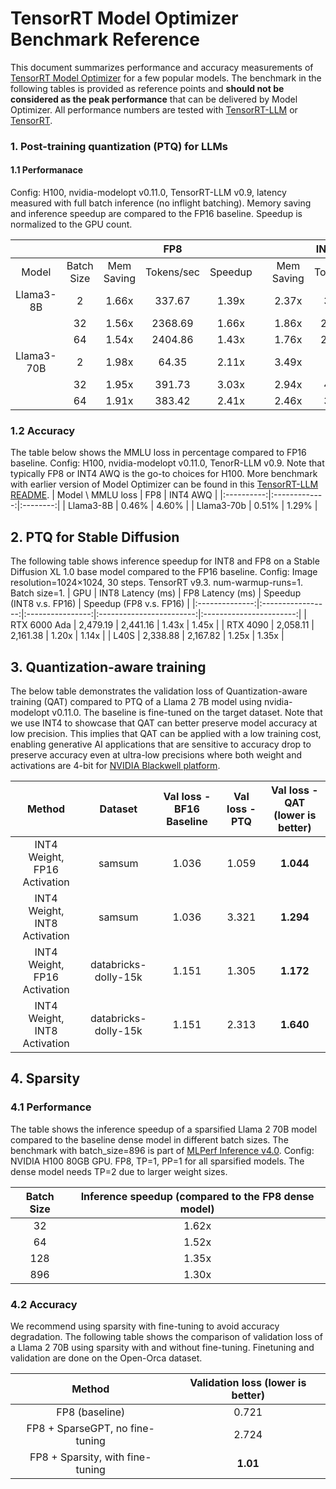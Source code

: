 # TensorRT Model Optimizer Benchmark Reference

This document summarizes performance and accuracy measurements of [TensorRT Model Optimizer](https://github.com/NVIDIA/TensorRT-Model-Optimizer) for a few popular models.
The benchmark in the following tables is provided as reference points and **should not be considered as the peak
performance** that can be delivered by Model Optimizer. All performance numbers are tested with [TensorRT-LLM](https://github.com/NVIDIA/TensorRT-LLM) or [TensorRT](https://developer.nvidia.com/tensorrt-getting-started).

### 1. Post-training quantization (PTQ) for LLMs

#### 1.1 Performanace

Config: H100, nvidia-modelopt v0.11.0, TensorRT-LLM v0.9, latency measured with full batch inference (no inflight batching).
Memory saving and inference speedup are compared to the FP16 baseline. Speedup is normalized to the GPU count.

|            |            |            |     FP8    |         |   |            |  INT4 AWQ  |         |
|:----------:|:----------:|:----------:|:----------:|:-------:|:-:|:----------:|:----------:|:-------:|
|    Model   | Batch Size | Mem Saving | Tokens/sec | Speedup |   | Mem Saving | Tokens/sec | Speedup |
|  Llama3-8B |      2     |    1.66x   |   337.67   |  1.39x  |   |    2.37x   |   392.99   |  1.61x  |
|            |     32     |    1.56x   |   2368.69  |  1.66x  |   |    1.86x   |   2037.54  |  1.43x  |
|            |     64     |    1.54x   |   2404.86  |  1.43x  |   |    1.76x   |   2308.57  |  1.37x  |
| Llama3-70B |      2     |    1.98x   |    64.35   |  2.11x  |   |    3.49x   |    77.36   |  2.54x  |
|            |     32     |    1.95x   |   391.73   |  3.03x  |   |    2.94x   |   479.11   |  3.71x  |
|            |     64     |    1.91x   |   383.42   |  2.41x  |   |    2.46x   |   348.65   |  2.19x  |

### 1.2 Accuracy

The table below shows the MMLU loss in percentage compared to FP16 baseline.
Config: H100, nvidia-modelopt v0.11.0, TenorR-LLM v0.9.
Note that typically FP8 or INT4 AWQ is the go-to choices for H100.
More benchmark with earlier version of Model Optimizer can be found in this [TensorRT-LLM README](https://github.com/NVIDIA/TensorRT-LLM/blob/main/docs/source/blogs/quantization-in-TRT-LLM.md#benchmark).
|     Model \\ MMLU loss       | FP8  | INT4 AWQ |
|:----------:|:-------------:|:--------:|
|  Llama3-8B |     0.46%     |    4.60% |
| Llama3-70b |     0.51%     |    1.29% |

## 2. PTQ for Stable Diffusion

The following table shows inference speedup for INT8 and FP8 on a Stable Diffusion XL 1.0 base model compared to the FP16 baseline.
Config: Image resolution=1024×1024, 30 steps. TensorRT v9.3. num-warmup-runs=1. Batch size=1.
|       GPU      | INT8 Latency (ms) | FP8 Latency (ms) | Speedup (INT8 v.s. FP16) | Speedup (FP8 v.s. FP16) |
|:--------------:|:-----------------:|:----------------:|:------------------------:|:-----------------------:|
|  RTX 6000 Ada  |      2,479.19     |     2,441.16     |           1.43x          |          1.45x          |
|    RTX 4090    |      2,058.11     |     2,161.38     |           1.20x          |          1.14x          |
|      L40S      |      2,338.88     |     2,167.82     |           1.25x          |          1.35x          |

## 3. Quantization-aware training

The below table demonstrates the validation loss of Quantization-aware training (QAT) compared to PTQ of a Llama 2 7B model using nvidia-modelopt v0.11.0.
The baseline is fine-tuned on the target dataset. Note that we use INT4 to showcase that QAT can better preserve model accuracy at low precision. This implies that QAT can be applied with a low training cost, enabling generative AI applications that are sensitive to accuracy drop to preserve accuracy even at ultra-low precisions where both weight and activations are 4-bit for [NVIDIA Blackwell platform](https://www.nvidia.com/en-us/data-center/technologies/blackwell-architecture/).

|            Method            |        Dataset       | Val loss - BF16 Baseline | Val loss - PTQ | Val loss - QAT (lower is better) |
|:----------------------------:|:--------------------:|:------------------------:|:--------------:|:--------------:|
| INT4 Weight, FP16 Activation |        samsum        |           1.036          |      1.059     |      **1.044**     |
| INT4 Weight, INT8 Activation |        samsum        |           1.036          |      3.321     |      **1.294**     |
| INT4 Weight, FP16 Activation | databricks-dolly-15k |           1.151          |      1.305     |      **1.172**     |
| INT4 Weight, INT8 Activation | databricks-dolly-15k |           1.151          |      2.313     |      **1.640**     |

## 4. Sparsity

### 4.1 Performance

The table shows the inference speedup of a sparsified Llama 2 70B model compared to the baseline dense model in different batch sizes.
The benchmark with batch_size=896 is part of [MLPerf Inference v4.0](https://developer.nvidia.com/blog/nvidia-h200-tensor-core-gpus-and-nvidia-tensorrt-llm-set-mlperf-llm-inference-records/).
Config: NVIDIA H100 80GB GPU. FP8, TP=1, PP=1 for all sparsified models. The dense model needs TP=2 due to larger weight sizes.

| Batch Size | Inference speedup (compared to the FP8 dense model) |
|:----------:|:---------------------------------------------------:|
|     32     |                        1.62x                        |
|     64     |                        1.52x                        |
|     128    |                        1.35x                        |
|     896    |                        1.30x                        |

### 4.2 Accuracy

We recommend using sparsity with fine-tuning to avoid accuracy degradation.
The following table shows the comparison of validation loss of a Llama 2 70B using sparsity with and without fine-tuning. Finetuning and validation are done on the Open-Orca dataset.

|                 Method           | Validation loss (lower is better) |
|:--------------------------------:|:---------------------------------:|
|          FP8 (baseline)          |                             0.721 |
| FP8 + SparseGPT, no fine-tuning  |                             2.724 |
| FP8 + Sparsity, with fine-tuning |                          **1.01** |
